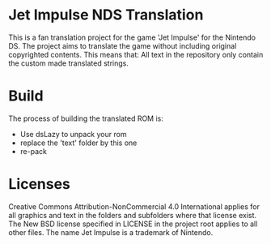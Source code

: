# Jet Impulse NDS Translation

This is a fan translation project for the game 'Jet Impulse' for the Nintendo DS. The project aims to translate the game without including original copyrighted contents. This means that:
All text in the repository only contain the custom made translated strings.

# Build
The process of building the translated ROM is:
* Use dsLazy to unpack your rom
* replace the 'text' folder by this one
* re-pack

# Licenses
Creative Commons Attribution-NonCommercial 4.0 International applies for all graphics and text in the folders and subfolders where that license exist. The New BSD license specified in LICENSE in the project root applies to all other files.
The name Jet Impulse is a trademark of Nintendo.
